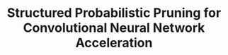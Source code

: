 ---
title: "Structured Probabilistic Pruning for Convolutional Neural Network Acceleration"
collection: publications
excerpt: '**Huan Wang**, Qiming Zhang, Yuehai Wang, Roland Hu, British Machine Vision Conference (BMVC), 2018. (**Oral**) [[paper](http://bmvc2018.org/contents/papers/0870.pdf)]'
---